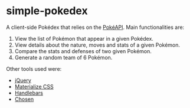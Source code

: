 # simple-pokedex
A client-side Pokédex that relies on the [PokéAPI](http://pokeapi.co/).
Main functionalities are:

1. View the list of Pokémon that appear in a given Pokédex.
2. View details about the nature, moves and stats of a given Pokémon.
3. Compare the stats and defenses of two given Pokémon.
4. Generate a random team of 6 Pokémon.

Other tools used were:

* [jQuery](https://jquery.com/)
* [Materialize CSS](http://materializecss.com/)
* [Handlebars](http://handlebarsjs.com/)
* [Chosen](https://harvesthq.github.io/chosen/)
